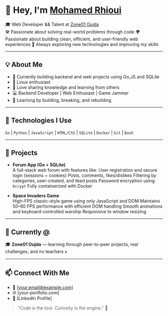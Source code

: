 # 👋 Hey, I'm [Mohamed Rhioui](https://www.linkedin.com/in/mohamed-rhioui-831984218/)

🎓 Web Developer && Talent at [Zone01 Oujda](https://zone01oujda.ma)  
🛠️ Passionate about solving real-world problems through code 
🌍 Passionate about building clean, efficient, and user-friendly web experiences
🚀 Always exploring new technologies and improving my skills

---

## 💡 About Me

- 🧩 Currently building backend and web projects using Go,JS and SQLite
- 🐧 Linux enthusiast
- 💬 Love sharing knowledge and learning from others
- 💻 Backend Developer | Web Enthusiast | Game Jammer
- 🚀 Learning by building, breaking, and rebuilding

---

## 🔧 Technologies I Use

`Go` | `Python` | `JavaScript` | `HTML/CSS` | `SQLite` | `Docker` | `Git` | `Bash`

---

## 🧪 Projects

- **Forum App (Go + SQLite)**  
   A full-stack web forum with features like:
   User registration and secure login (sessions + cookies)
   Posts, comments, likes/dislikes
   Filtering by categories, user-created, and liked posts
   Password encryption using `bcrypt`
   Fully containerized with Docker

- **Space Invaders Game**  
  High-FPS classic-style game using only JavaScript and DOM
  Maintains 50–60 FPS performance with efficient DOM handling
  Smooth animations and keyboard-controlled warship
  Responsive to window resizing
  
---

## 📍 Currently @

🎓 **Zone01 Oujda** — learning through peer-to-peer projects, real challenges, and no teachers ✊

---

## 📫 Connect With Me

- 📧 [your.email@example.com]  
- 🌐 [your-portfolio.com]  
- 💼 [LinkedIn Profile]  

> "Code is the tool. Curiosity is the engine." 🚀

<!--
**mrhioui/mrhioui** is a ✨ _special_ ✨ repository because its `README.md` (this file) appears on your GitHub profile.

Here are some ideas to get you started:

- 🔭 I’m currently working on ...
- 🌱 I’m currently learning ...
- 👯 I’m looking to collaborate on ...
- 🤔 I’m looking for help with ...
- 💬 Ask me about ...
- 📫 How to reach me: ...
- 😄 Pronouns: ...
- ⚡ Fun fact: ...
-->
